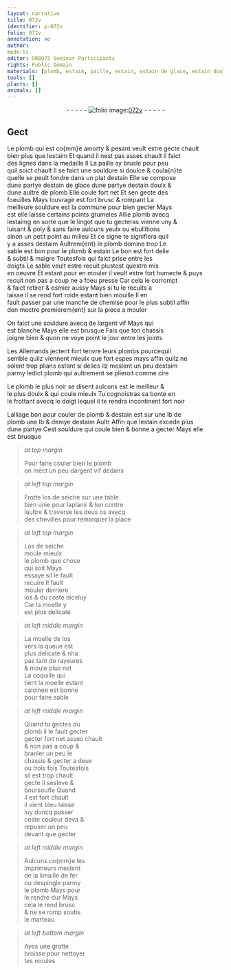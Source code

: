 ```yaml
---
layout: narrative
title: 072v
identifier: p-072v
folio: 072v
annotation: no
author:
mode:tc
editor: GR8975 Seminar Participants
rights: Public Domain
materials: [plomb, estaim, paille, estain, estain de glace, estain doulx, estaimg, argent vif, plombs, cire, os de seiche, os, moelle, moelle de los, coquille, limaille de fer, espingle]
tools: []
plants: []
animals: []
---
```


<div class="folio" align="center">- - - - - <a href="http://gallica.bnf.fr/ark:/12148/btv1b10500001g/f150.image" target="_blank"><img src="https://cu-mkp.github.io/2017-workshop-edition/assets/photo-icon.png" alt="folio image: " style="display:inline-block; margin-bottom:-3px;"/>072v</a> - - - - - </div>  
  

## Gect

 
Le <span class="m">plomb</span> qui est co{mm}e amorty & pesant veult estre gecte chault<br/> bien plus que l<span class="m">estaim</span> Et quand il nest pas asses chault il faict<br/> des lignes dans la medaille Il La <span class="m">paille</span> sy brusle pour peu<br/> quil soict chault Il se faict une souldure si doulce & coula{n}te<br/> quelle se peult fondre dans un plat d<span class="m">estain</span> Elle se compose<br/> dune partye d<span class="m">estain de glace</span> dune partye d<span class="m">estain doulx</span> &<br/> dune aultre de <span class="m">plomb</span> Elle coule fort net Et sen gecte des<br/> foeuilles Mays louvrage est fort brusc & rompant La<br/> meilleure souldure est la commune pour bien gecter Mays<br/> est elle laisse certains points grumeles Allie <span class="m">plomb</span> avecq<br/> l<span class="m">estaimg</span> en sorte que le lingot que tu gecteras vienne uny &<br/> luisant & poly & sans faire aulcuns yeulx ou ebullitions<br/> sinon un petit point au milieu Et ce signe te signifiera quil<br/> y a asses d<span class="m">estaim</span> Aultrem{ent} le <span class="m">plomb</span> domine trop Le<br/> sable est bon pour le <span class="m">plomb</span> & <span class="m">estain</span> Le bon est fort delie<br/> & subtil & maigre Toutesfois qui faict prise entre les<br/> doigts Le sable veult estre recuit plustost questre mis<br/> en oeuvre Et estant pour en mouler il veult estre fort humecte & puys<br/> recuit non pas a coup ne a foeu presse Car cela le corrompt<br/> & faict retirer & esmier aussy Mays si tu le recuits a<br/> laisse il se rend fort roide estant bien mouille Il en<br/> fault passer par une manche de chemise pour le plus subtil affin<br/> den mectre premierem{ent} sur la piece a mouler
 
On faict une souldure avecq de l<span class="m">argent vif</span> Mays qui<br/> est blanche Mays elle est brusque Fais que ton chassis<br/> joigne bien & quon ne voye point le jour entre les joints
 
Les <span class="pl">Allemands</span> jectent fort tenvre leurs <span class="m">plombs</span> pourcequil<br/> semble quilz viennent mieulx que fort espes mays affin quilz ne<br/> soient trop plians estant si delies ilz meslent un peu d<span class="m">estaim</span><br/> parmy ledict <span class="m">plomb</span> qui aultrement se plieroit comme <span class="m">cire</span>
 
Le <span class="m">plomb</span> le plus noir se disent aulcuns est le meilleur &<br/> le plus doulx & qui coule mieulx Tu cognoistras sa bonte en<br/> le frottant avecq le doigt lequel il te rendra incontinent fort noir
 
Lalliage bon pour couler de <span class="m">plomb</span> & d<span class="m">estain</span> est sur une lb de<br/> <span class="m">plomb</span> une lb & demye d<span class="m">estaim</span> Aultr Affin que l<span class="m">estain</span> excede plus<br/> dune partye Cest souldure qui coule bien & bonne a gecter Mays elle<br/> est brusque
 
> *at top margin*
> 
>   Pour faire couler bien le <span class="m">plomb</span><br/> on mect un peu d<span class="m">argent vif</span> dedans
 
> *at left top margin*
> 
>   Frotte l<span class="m">os de seiche</span> sur une table<br/> bien unie pour laplanir & lun contre<br/> laultre & traverse les deus <span class="m">os</span> avecq<br/> des chevilles pour remarquer la place
 
> *at left top margin*
> 
>   L<span class="m">os de seiche</span><br/> moule mieulx<br/> le <span class="m">plomb</span> que chose<br/> qui soit Mays<br/> essaye sil le fault<br/> recuire Il fault<br/> mouler derriere<br/> l<span class="m">os</span> & du coste diceluy<br/> Car la <span class="m">moelle</span> y<br/> est plus delicate
 
> *at left middle margin*
> 
>   La <span class="m">moelle de los</span><br/> vers la queue est<br/> plus delicate & nha<br/> pas tant de rayeures<br/> & moule plus net<br/> La <span class="m">coquille</span> qui<br/> tient la <span class="m">moelle</span> estant<br/> calcinee est bonne<br/> pour faire sable
 
> *at left middle margin*
> 
>   Quand tu gectes du<br/> <span class="m">plomb</span> il le fault gecter<br/> gecter fort net asses chault<br/> & non pas a coup &<br/> branler un peu le<br/> chassis & gecter a deux<br/> ou trois fois Toutesfois<br/> sil est trop chault<br/> gecte il sesleve &<br/> boursoufle Quand<br/> il est fort chault<br/> il vient bleu laisse<br/> luy doncq passer<br/> ceste couleur deva &<br/> reposer un peu<br/> devant que gecter
 
> *at left middle margin*
> 
>   Aulcuns co{mm}e les<br/> <span class="pro">imprimeurs</span> meslent<br/> de la <span class="m">limaille de fer</span><br/> ou d<span class="m">espingle</span> parmy<br/> le <span class="m">plomb</span> Mays pour<br/> le rendre dur Mays<br/> cela le rend brusc<br/> & ne se romp soubs<br/> le marteau
 
> *at left bottom margin*
> 
>   Ayes une gratte<br/> broisse pour nettoyer<br/> tes moules
 
